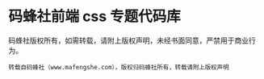 # 码蜂社前端 css 专题代码库

码蜂社版权所有，如需转载，请附上版权声明，未经书面同意，严禁用于商业行为。

```
转载自码蜂社（www.mafengshe.com），版权归码蜂社所有，转载请附上版权声明
```
